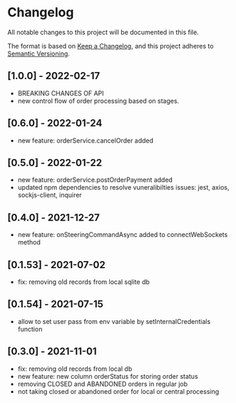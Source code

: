 # Changelog

All notable changes to this project will be documented in this file.

The format is based on [Keep a Changelog](https://keepachangelog.com/en/1.0.0/),
and this project adheres to [Semantic Versioning](https://semver.org/spec/v2.0.0.html).

## [1.0.0] - 2022-02-17
- BREAKING CHANGES OF API
- new control flow of order processing based on stages. 

## [0.6.0] - 2022-01-24
- new feature: orderService.cancelOrder added 

## [0.5.0] - 2022-01-22
- new feature: orderService.postOrderPayment added 
- updated npm dependencies to resolve vuneralibilties issues:  jest, axios, sockjs-client, inquirer

## [0.4.0] - 2021-12-27
- new feature: onSteeringCommandAsync added to connectWebSockets method

## [0.1.53] - 2021-07-02

- fix: removing old records from local sqlite db

## [0.1.54] - 2021-07-15

- allow to set user pass from env variable by setInternalCredentials function

## [0.3.0] - 2021-11-01

- fix: removing old records from local db
- new feature: new column orderStatus for storing order status
- removing CLOSED and ABANDONED orders in regular job
- not taking closed or abandoned order for local or central processing
